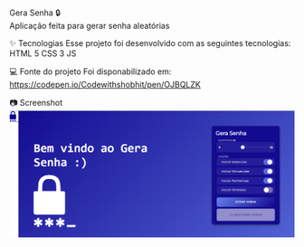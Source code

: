 Gera Senha 🔒 <br>
Aplicação feita para gerar senha aleatórias

✨ Tecnologias
Esse projeto foi desenvolvido com as seguintes tecnologias:
HTML 5
CSS 3
JS

💻 Fonte do projeto
Foi disponabilizado em: https://codepen.io/Codewithshobhit/pen/OJBQLZK

📷 Screenshot
![Alt text](/img/Print.png)
